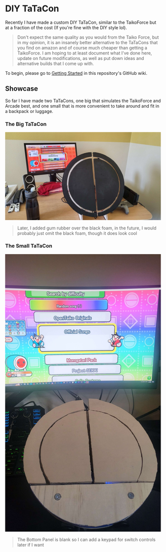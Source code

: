 # DIY TaTaCon
Recently I have made a custom DIY TaTaCon, similar to the TaikoForce but at a fraction of the cost (If you're fine with the DIY style lol). 
> Don't expect the same quality as you would from the Taiko Force, but in my opinion, it is an insanely better alternative to the TaTaCons that you find on amazon and of course much cheaper than getting a TaikoForce.
I am hoping to at least document what I've done here, update on future modifications, as well as put down ideas and alternative builds that I come up with.


To begin, please go to [Getting Started](https://github.com/MoshirMoshir/DIY-TaTaCon/wiki/Getting-Started) in this repository's GitHub wiki.

## Showcase
So far I have made two TaTaCons, one big that simulates the TaikoForce and Arcade best, and one small that is more convenient to take around and fit in a backpack or luggage.

### The Big TaTaCon
![Big TaTaCon](images/Big_TaTaCon.jpg)
> Later, I added gum rubber over the black foam, in the future, I would probably just omit the black foam, though it does look cool

### The Small TaTaCon
![Small TaTaCon](images/Small_TaTaCon.jpg)
> The Bottom Panel is blank so I can add a keypad for switch controls later if I want
